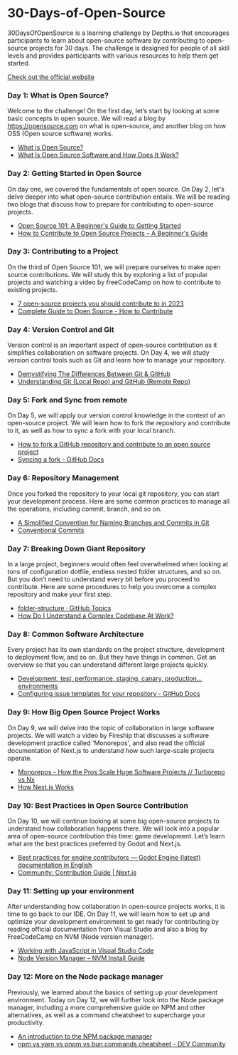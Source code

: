 # 30-Days-of-Open-Source

30DaysOfOpenSource is a learning challenge by Depths.io that encourages participants to learn about open-source software by contributing to open-source projects for 30 days. The challenge is designed for people of all skill levels and provides participants with various resources to help them get started.

[Check out the official website](https://depths.so/events/30daysopensource)

### Day 1: What is Open Source?
Welcome to the challenge! On the first day, let’s start by looking at some basic concepts in open source. We will read a blog by https://opensource.com on what is open-source, and another blog on how OSS (Open source software) works.

- [What is Open Source?](https://opensource.com/resources/what-open-source)
- [What Is Open Source Software and How Does It Work?](https://www.synopsys.com/glossary/what-is-open-source-software.html)

### Day 2: Getting Started in Open Source
On day one, we covered the fundamentals of open source. On Day 2, let's delve deeper into what open-source contribution entails. We will be reading two blogs that discuss how to prepare for contributing to open-source projects.

- [Open Source 101: A Beginner's Guide to Getting Started](https://dev.to/opensauced/open-source-101-a-beginners-guide-to-getting-started-37fb)
- [How to Contribute to Open Source Projects – A Beginner's Guide](https://www.freecodecamp.org/news/how-to-contribute-to-open-source-projects-beginners-guide/)

### Day 3: Contributing to a Project
On the third of Open Source 101, we will prepare ourselves to make open source contributions. We will study this by exploring a list of popular projects and watching a video by freeCodeCamp on how to contribute to existing projects.

- [7 open-source projects you should contribute to in 2023](https://dev.to/github20k/7-open-source-projects-you-should-contribute-to-in-2023-1nph)
- [Complete Guide to Open Source - How to Contribute](https://www.youtube.com/watch?v=yzeVMecydCE&ab_channel=freeCodeCamp.org)

### Day 4: Version Control and Git
Version control is an important aspect of open-source contribution as it simplifies collaboration on software projects. On Day 4, we will study version control tools such as Git and learn how to manage your repository.

- [Demystifying The Differences Between Git & GitHub](https://medium.com/edureka/git-vs-github-67c511d09d3e)
- [Understanding Git (Local Repo) and GitHub (Remote Repo)](https://medium.com/swlh/git-local-repo-and-github-remote-repo-eae1c948fbf5)



### Day 5: Fork and Sync from remote
On Day 5, we will apply our version control knowledge in the context of an open-source project. We will learn how to fork the repository and contribute to it, as well as how to sync a fork with your local branch.

- [How to fork a GitHub repository and contribute to an open source project ](https://sqldbawithabeard.com/2019/11/29/how-to-fork-a-github-repository-and-contribute-to-an-open-source-project/?utm_source=dlvr.it&utm_medium=facebook)
- [Syncing a fork - GitHub Docs](https://docs.github.com/en/pull-requests/collaborating-with-pull-requests/working-with-forks/syncing-a-fork)


### Day 6: Repository Management
Once you forked the repository to your local git repository, you can start your development process. Here are some common practices to manage all the operations, including commit, branch, and so on.

- [A Simplified Convention for Naming Branches and Commits in Git ](https://dev.to/varbsan/a-simplified-convention-for-naming-branches-and-commits-in-git-il4)
- [Conventional Commits](https://www.conventionalcommits.org/en/v1.0.0/)

### Day 7: Breaking Down Giant Repository
In a large project, beginners would often feel overwhelmed when looking at tons of configuration dotfile, endless nested folder structures, and so on. But you don’t need to understand every bit before you proceed to contribute. Here are some procedures to help you overcome a complex repository and make your first step.

- [folder-structure · GitHub Topics](https://github.com/topics/folder-structure)
- [How Do I Understand a Complex Codebase At Work?](https://www.youtube.com/watch?v=FErIfEd3IHI)

### Day 8: Common Software Architecture
Every project has its own standards on the project structure, development to deployment flow, and so on. But they have things in common. Get an overview so that you can understand different large projects quickly.

- [Development, test, performance, staging, canary, production… environments](https://walmyrlimaesilv.medium.com/development-test-performance-staging-canary-production-environments-a26c03509fa8)
- [Configuring issue templates for your repository - GitHub Docs](https://docs.github.com/en/communities/using-templates-to-encourage-useful-issues-and-pull-requests/configuring-issue-templates-for-your-repository)

### Day 9: How Big Open Source Project Works

On Day 9, we will delve into the topic of collaboration in large software projects. We will watch a video by Fireship that discusses a software development practice called 'Monorepos', and also read the official documentation of Next.js to understand how such large-scale projects operate.

- [Monorepos - How the Pros Scale Huge Software Projects // Turborepo vs Nx](https://www.youtube.com/watch?v=9iU_IE6vnJ8&ab_channel=Fireship)
- [How Next.js Works](https://nextjs.org/learn/foundations/how-nextjs-works)

### Day 10: Best Practices in Open Source Contribution
On Day 10, we will continue looking at some big open-source projects to understand how collaboration happens there. We will look into a popular area of open-source contribution this time: game development. Let’s learn what are the best practices preferred by Godot and Next.js.

- [Best practices for engine contributors — Godot Engine (latest) documentation in English](https://docs.godotengine.org/en/latest/contributing/development/best_practices_for_engine_contributors.html)
- [Community: Contribution Guide | Next.js](https://nextjs.org/docs/community/contribution-guide)

### Day 11: Setting up your environment
After understanding how collaboration in open-source projects works, it is time to go back to our IDE. On Day 11, we will learn how to set up and optimize your development environment to get ready for contributing by reading official documentation from Visual Studio and also a blog by FreeCodeCamp on NVM (Node version manager).

- [Working with JavaScript in Visual Studio Code](https://code.visualstudio.com/docs/nodejs/working-with-javascript#_intellisense)
- [Node Version Manager – NVM Install Guide](https://www.freecodecamp.org/news/node-version-manager-nvm-install-guide/)

### Day 12: More on the Node package manager
Previously, we learned about the basics of setting up your development environment. Today on Day 12, we will further look into the Node package manager, including a more comprehensive guide on NPM and other alternatives, as well as a command cheatsheet to supercharge your productivity.

- [An introduction to the NPM package manager](https://nodejs.dev/en/learn/an-introduction-to-the-npm-package-manager/)
- [npm vs yarn vs pnpm vs bun commands cheatsheet - DEV Community](https://dev.to/equiman/npm-vs-yarn-vs-pnpm-commands-cheatsheet-3el8)






